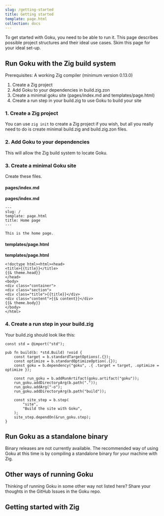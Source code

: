 ```yaml
---
slug: /getting-started
title: Getting started
template: page.html
collection: docs
---
```


To get started with Goku, you need to be able to run it. This page describes possible project structures and their ideal use cases. Skim this page for your ideal set-up.

## Run Goku with the Zig build system

Prerequisites: A working Zig compiler (minimum version 0.13.0)

1. Create a Zig project
2. Add Goku to your dependencies in build.zig.zon
3. Create a minimal goku site (pages/index.md and templates/page.html)
4. Create a run step in your build.zig to use Goku to build your site

### 1. Create a Zig project

You can use `zig init` to create a Zig project if you wish, but all you really need to do is create minimal build.zig and build.zig.zon files.

### 2. Add Goku to your dependencies

This will allow the Zig build system to locate Goku.

### 3. Create a minimal Goku site

Create these files.

#### pages/index.md

**pages/index.md**

```
---
slug: /
template: page.html
title: Home page
---

This is the home page.
```

#### templates/page.html

**templates/page.html**

```
<!doctype html><html><head>
<title>{{title}}</title>
{{& theme.head}}
</head>
<body>
<div class="container">
<div class="section">
<div class="title">{{title}}</div>
<div class="content">{{& content}}</div>
{{& theme.body}}
</body>
</html>
```

### 4. Create a run step in your build.zig

Your build.zig should look like this:

```
const std = @import("std");

pub fn build(b: *std.Build) !void {
    const target = b.standardTargetOptions(.{});
    const optimize = b.standardOptimizeOption(.{});
    const goku = b.dependency("goku", .{ .target = target, .optimize = optimize });

    const run_goku = b.addRunArtifact(goku.artifact("goku"));
    run_goku.addDirectoryArg(b.path("."));
    run_goku.addArg("-o");
    run_goku.addDirectoryArg(b.path("build"));

    const site_step = b.step(
        "site",
        "Build the site with Goku",
    );
    site_step.dependOn(&run_goku.step);
}
```

## Run Goku as a standalone binary

Binary releases are not currently available. The recommended way of using Goku at this time is by compiling a standalone binary for your machine with Zig.

## Other ways of running Goku

Thinking of running Goku in some other way not listed here? Share your thoughts in the GitHub Issues in the Goku repo.


## Getting started with Zig

